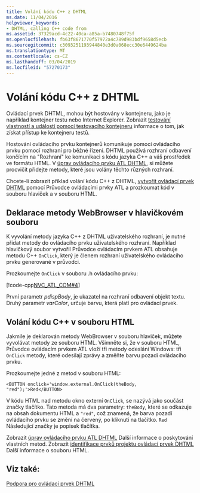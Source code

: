 ```yaml
---
title: Volání kódu C++ z DHTML
ms.date: 11/04/2016
helpviewer_keywords:
- DHTML, calling C++ code from
ms.assetid: 37329acd-4c22-40ca-a85a-b7480748f75f
ms.openlocfilehash: fb63f8671770f57972a4c789d983bdf9658d5ecb
ms.sourcegitcommit: c3093251193944840e3d0a068ecc30e6449624ba
ms.translationtype: MT
ms.contentlocale: cs-CZ
ms.lasthandoff: 03/04/2019
ms.locfileid: "57270173"
---
```

# <a name="calling-c-code-from-dhtml"></a>Volání kódu C++ z DHTML

Ovládací prvek DHTML, mohou být hostovány v kontejneru, jako je například kontejner testu nebo Internet Explorer. Zobrazit [testování vlastností a událostí pomocí testovacího kontejneru](../mfc/testing-properties-and-events-with-test-container.md) informace o tom, jak získat přístup ke kontejneru testů.

Hostování ovládacího prvku kontejnerů komunikuje pomocí ovládacího prvku pomocí rozhraní pro běžné řízení. DHTML používá rozhraní odbavení končícím na "Rozhraní" ke komunikaci s kódu jazyka C++ a váš prostředek ve formátu HTML. V [úprav ovládacího prvku ATL DHTML](../atl/modifying-the-atl-dhtml-control.md), si můžete procvičit přidejte metody, které jsou volány těchto různých rozhraní.

Chcete-li zobrazit příklad volání kódu C++ z DHTML, [vytvořit ovládací prvek DHTML](../atl/creating-an-atl-dhtml-control.md) pomocí Průvodce ovládacími prvky ATL a prozkoumat kód v souboru hlaviček a v souboru HTML.

## <a name="declaring-webbrowser-methods-in-the-header-file"></a>Deklarace metody WebBrowser v hlavičkovém souboru

K vyvolání metody jazyka C++ z DHTML uživatelského rozhraní, je nutné přidat metody do ovládacího prvku uživatelského rozhraní. Například hlavičkový soubor vytvořil Průvodce ovládacím prvkem ATL obsahuje metodu C++ `OnClick`, který je členem rozhraní uživatelského ovládacího prvku generované v průvodci.

Prozkoumejte `OnClick` v souboru .h ovládacího prvku:

[!code-cpp[NVC_ATL_COM#4](../atl/codesnippet/cpp/calling-cpp-code-from-dhtml_1.h)]

První parametr *pdispBody*, je ukazatel na rozhraní odbavení objekt textu. Druhý parametr *varColor*, určuje barvu, která platí pro ovládací prvek.

## <a name="calling-c-code-in-the-html-file"></a>Volání kódu C++ v souboru HTML

Jakmile je deklarován metody WebBrowser v souboru hlaviček, můžete vyvolávat metody ze souboru HTML. Všimněte si, že v souboru HTML, Průvodce ovládacím prvkem ATL vloží tři metody odeslání Windows: tři `OnClick` metody, které odesílají zprávy a změňte barvu pozadí ovládacího prvku.

Prozkoumejte jedné z metod v souboru HTML:

`<BUTTON onclick='window.external.OnClick(theBody, "red");'>Red</BUTTON>`

V kódu HTML nad metodu okno externí `OnClick`, se nazývá jako součást značky tlačítko. Tato metoda má dva parametry: `theBody`, které se odkazuje na obsah dokumentu HTML a `"red"`, což znamená, že barva pozadí ovládacího prvku se změní na červený, po kliknutí na tlačítko. `Red` Následující značky je popisek tlačítka.

Zobrazit [úprav ovládacího prvku ATL DHTML](../atl/modifying-the-atl-dhtml-control.md) Další informace o poskytování vlastních metod. Zobrazit [identifikace prvků projektu ovládací prvek DHTML](../atl/identifying-the-elements-of-the-dhtml-control-project.md) Další informace o souboru HTML.

## <a name="see-also"></a>Viz také:

[Podpora pro ovládací prvek DHTML](../atl/atl-support-for-dhtml-controls.md)
